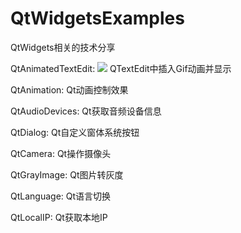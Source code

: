 ﻿# QtWidgetsExamples
QtWidgets相关的技术分享

QtAnimatedTextEdit: ![](https://img.shields.io/badge/%E7%BC%96%E8%AF%91-%E6%88%90%E5%8A%9F-brightgreen.svg)
QTextEdit中插入Gif动画并显示

QtAnimation: Qt动画控制效果

QtAudioDevices: Qt获取音频设备信息

QtDialog: Qt自定义窗体系统按钮

QtCamera: Qt操作摄像头

QtGrayImage: Qt图片转灰度

QtLanguage: Qt语言切换

QtLocalIP: Qt获取本地IP
